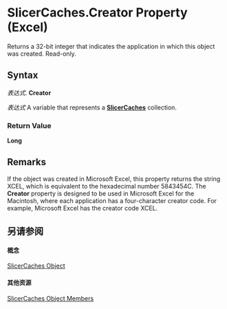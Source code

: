 
# SlicerCaches.Creator Property (Excel)

Returns a 32-bit integer that indicates the application in which this object was created. Read-only.


## Syntax

 _表达式_. **Creator**

 _表达式_ A variable that represents a **[SlicerCaches](d6097f70-cdc7-3be7-575c-cf43a0765e10.md)** collection.


### Return Value

 **Long**


## Remarks

If the object was created in Microsoft Excel, this property returns the string XCEL, which is equivalent to the hexadecimal number 5843454C. The  **Creator** property is designed to be used in Microsoft Excel for the Macintosh, where each application has a four-character creator code. For example, Microsoft Excel has the creator code XCEL.


## 另请参阅


#### 概念


[SlicerCaches Object](d6097f70-cdc7-3be7-575c-cf43a0765e10.md)
#### 其他资源


[SlicerCaches Object Members](http://msdn.microsoft.com/library/a84c1677-4061-baa1-0562-de07983ac68b%28Office.15%29.aspx)